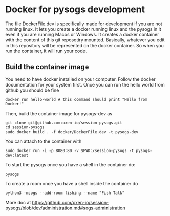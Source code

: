 # Docker for pysogs development

The file DockerFile.dev is specifically made for development if you are not running linux.
It lets you create a docker running linux and the pysogs in it even if you are running Macos or Windows.
It creates a docker container with the content of this git reposotiry mounted.
Basically, whatever you edit in this repository will be represented on the docker container. So when you run the container, it will run your code.

## Build the container image

You need to have docker installed on your computer. Follow the docker documentation for your system first.
Once you can run the hello world from github you should be fine

```
docker run hello-world # this command should print "Hello from Docker!"

```

Then, build the container image for pysogs-dev as

```
git clone git@github.com:oxen-io/session-pysogs.git
cd session-pysogs
sudo docker build . -f docker/DockerFile.dev -t pysogs-dev
```

You can attach to the container with

```
sudo docker run -i -p 8080:80 -v $PWD:/session-pysogs -t pysogs-dev:latest
```

To start the pysogs once you have a shell in the container do:

```
pysogs
```

To create a room once you have a shell inside the container do

```
python3 -msogs --add-room fishing --name "Fish Talk"
```

More doc at https://github.com/oxen-io/session-pysogs/blob/dev/administration.md#sogs-administration
